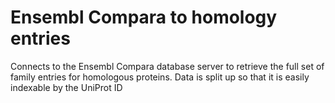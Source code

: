 # Ensembl Compara to homology entries

Connects to the Ensembl Compara database server to retrieve the full set of family entries for homologous proteins. Data is split up so that it is easily indexable by the UniProt ID